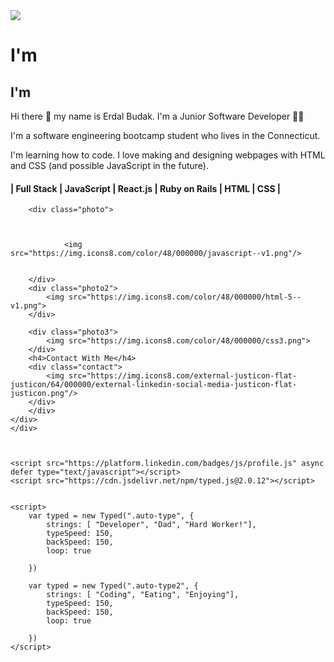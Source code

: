 <!DOCTYPE html>
<html lang="en">
<head>
    <meta charset="UTF-8">
    <meta http-equiv="X-UA-Compatible" content="IE=edge">
    <meta name="viewport" content="width=device-width, initial-scale=1.0">
    <title>Text Auto Typing Effect</title>  
    <link rel="stylesheet" href="style.css">
</head>
<body>
    <div class="container">
    <img src="erdal.jpeg">
        <h1>I'm  <span class="auto-type"></span></h1>
        <div class="container2">
        <h2>I'm <span class="auto-type2"></span></h2>
        <p>Hi there 👋 my name is Erdal Budak. I'm a Junior Software Developer 👨‍💻</p>
        <p>I'm a software engineering bootcamp student who lives in the Connecticut.</p>
        <p>I'm learning how to code. I love making and designing webpages with HTML and CSS (and possible JavaScript in the future).</p>
        <h4>| Full Stack | JavaScript | React.js | Ruby on Rails | HTML | CSS |</h4>
        
        <div class="photo">
            
                
                
                <img src="https://img.icons8.com/color/48/000000/javascript--v1.png"/>
                
            
        </div>
        <div class="photo2">
            <img src="https://img.icons8.com/color/48/000000/html-5--v1.png">
        </div>

        <div class="photo3">
            <img src="https://img.icons8.com/color/48/000000/css3.png">
        </div>
        <h4>Contact With Me</h4>
        <div class="contact">
            <img src="https://img.icons8.com/external-justicon-flat-justicon/64/000000/external-linkedin-social-media-justicon-flat-justicon.png"/>
        </div>
        </div>
    </div>
    </div>
    
    
    
    <script src="https://platform.linkedin.com/badges/js/profile.js" async defer type="text/javascript"></script>
    <script src="https://cdn.jsdelivr.net/npm/typed.js@2.0.12"></script>


    <script>
        var typed = new Typed(".auto-type", {
            strings: [ "Developer", "Dad", "Hard Worker!"],
            typeSpeed: 150,
            backSpeed: 150,
            loop: true

        })

        var typed = new Typed(".auto-type2", {
            strings: [ "Coding", "Eating", "Enjoying"],
            typeSpeed: 150,
            backSpeed: 150,
            loop: true

        })
    </script>   

</body>
</html>
